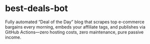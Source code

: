 # best-deals-bot
Fully automated “Deal of the Day” blog that scrapes top e-commerce bargains every morning, embeds your affiliate tags, and publishes via GitHub Actions—zero hosting costs, zero maintenance, pure passive income.
